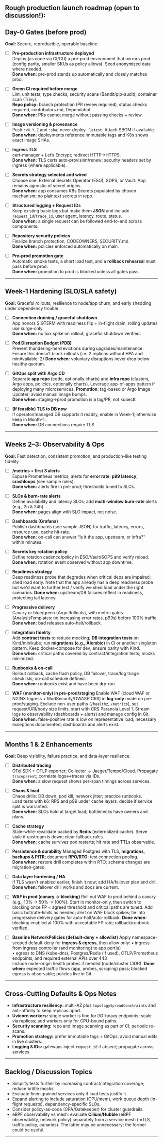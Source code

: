 ## Rough production launch roadmap (open to discussion!):

## Day-0 Gates (before prod)
**Goal:** Secure, reproducible, operable baseline.

- [ ] **Pre-production infrastructure deployed**  
  Deploy (as code via CI/CD) a pre-prod environment that mirrors prod (config parity, smaller SKUs as policy allows). Seed anonymized data where needed.  
  **Done when:** pre-prod stands up automatically and closely matches prod.

- [ ] **Green CI required before merge**  
  Lint, unit tests, type checks, security scans (Bandit/pip-audit), container scan (Trivy).  
  **Repo policy:** branch protection (PR review required), status checks required, contributors.md, Dependabot.  
  **Done when:** PRs cannot merge without passing checks + review.

- [ ] **Image versioning & provenance**  
  Push `:vX.Y.Z` and `:sha`; never deploy `:latest`. Attach SBOM if available.  
  **Done when:** deployments reference immutable tags and K8s shows exact image SHAs.

- [ ] **Ingress TLS**  
  cert-manager + Let’s Encrypt; redirect HTTP→HTTPS.  
  **Done when:** TLS certs auto-provision/renew; security headers set by ingress (where applicable).

- [ ] **Secrets strategy selected and wired**  
  Choose one: External Secrets Operator (ESO), SOPS, or Vault. App remains agnostic of secret origins.  
  **Done when:** app consumes K8s Secrets populated by chosen mechanism; no plaintext secrets in repo.

- [ ] **Structured logging + Request IDs**  
  Keep existing basic logs but make them **JSON** and include `request_id`/`trace_id`, user agent, latency, route, status.  
  **Done when:** a single request can be followed end-to-end across components.

- [ ] **Repository security policies**  
  Finalize branch protection, CODEOWNERS, SECURITY.md.  
  **Done when:** policies enforced automatically on main.

- [ ] **Pre-prod promotion gate**  
  Automatic smoke tests, a short load test, and a **rollback rehearsal** must pass before prod.  
  **Done when:** promotion to prod is blocked unless all gates pass.

---

## Week-1 Hardening (SLO/SLA safety)
**Goal:** Graceful rollouts, resilience to node/app churn, and early shedding under dependency trouble.

- [ ] **Connection draining / graceful shutdown**  
  App honors SIGTERM with readiness flip + in-flight drain; rolling updates use surge-only.  
  **Done when:** no 5xx spike on rollout; graceful shutdown verified.

- [ ] **Pod Disruption Budget (PDB)**  
  Prevent thundering-herd evictions during upgrades/maintenance. Ensure this doesn't block rollouts (i.e. 2 replicas without HPA and minAvailable: 2)
  **Done when:** voluntary disruptions never drop below healthy quorum.

- [ ] **GitOps split with Argo CD**  
  Separate **app repo** (code, optionally charts) and **infra repo** (clusters, Argo apps, policies, optionally charts). Leverage app-of-apps pattern if deploying many microservices.
  **Promotion:** tag-based or Argo Image Updater; avoid manual image bumps.  
  **Done when:** staging→prod promotion is a tag/PR, not kubectl.

- [ ] **(If feasible) TLS to DB now**  
  If operator/managed DB supports it readily, enable in Week-1; otherwise keep in Month-1.  
  **Done when:** DB connections require TLS.

---

## Weeks 2–3: Observability & Ops
**Goal:** Fast detection, consistent promotion, and production-like testing fidelity.

- [ ] **/metrics + first 3 alerts**  
  Expose Prometheus metrics; alerts for **error rate**, **p99 latency**, **crashloops** (see sample rules).  
  **Done when:** alerts fire in pre-prod; thresholds tuned to SLOs.

- [ ] **SLOs & burn-rate alerts**  
  Define availability and latency SLOs; add **multi-window burn-rate** alerts (e.g., 2h & 24h).  
  **Done when:** pages align with SLO impact, not noise.

- [ ] **Dashboards (Grafana)**  
  Publish dashboards (see sample JSON) for traffic, latency, errors, resource use, cache hit-rate.  
  **Done when:** on-call can answer “Is it the app, upstream, or infra?” within minutes.

- [ ] **Secrets key rotation policy**  
  Define rotation cadence/policy in ESO/Vault/SOPS and verify reload.  
  **Done when:** rotation event observed without app downtime.

- [ ] **Readiness strategy**  
  Deep readiness probe that degrades when critical deps are impaired; shed load early. Note that the app already has a deep readiness probe but we'd want to further test / verify we shed load under the right scenarios.
  **Done when:** upstream/DB failures reflect in readiness, protecting tail latency.

- [ ] **Progressive delivery**  
  Canary or blue/green (Argo Rollouts), with metric gates (AnalysisTemplates: no increasing error rates, p99s) before 100% traffic.  
  **Done when:** bad releases auto-halt/rollback.

- [ ] **Integration fidelity**  
  Add **contract tests** to reduce mocking; **DB integration tests** on Kind/minikube; run **migrations (e.g., Alembic)** in CI or another singleton pattern. Keep docker-compose for dev; ensure parity with Kind.  
  **Done when:** critical paths covered by contract/integration tests; mocks minimized.

- [ ] **Runbooks & on-call**  
  Rollout rollback, cache flush policy, DB failover, trace/log triage checklists; on-call schedule defined.  
  **Done when:** runbooks exist and have been dry-run.

- [ ] **WAF (monitor-only) in pre-prod/staging**
  Enable WAF (cloud WAF or NGINX Ingress + ModSecurity/OWASP CRS) in **log-only** mode on pre-prod/staging.
  Exclude non-user paths (`/healthz`, `/metrics`), set request/URI/body size limits, start with CRS Paranoia Level 1.
  Stream logs to observability (dashboards + alerts) and manage config in Git.
  **Done when:** false-positive rate is low on representative load; necessary exceptions documented; dashboards and alerts exist.

---

## Months 1 & 2 Enhancements
**Goal:** Deep visibility, failure practice, and data-layer resilience.

- [ ] **Distributed tracing**  
  OTel SDK + OTLP exporter; Collector → Jaeger/Tempo/Cloud. Propagate `traceparent`; correlate logs↔traces via IDs.  
  **Done when:** a slow request shows per-span timings across services.

- [ ] **Chaos & load**  
  Chaos drills: DB down, pod kill, network jitter; practice runbooks.  
  Load tests with k6: RPS and p99 under cache layers; decide if service split is warranted.  
  **Done when:** SLOs hold at target load; bottlenecks have owners and plans.

- [ ] **Cache strategy**  
  Stale-while-revalidate backed by **Redis** (externalized cache). Serve stale if upstream is down; clear fallback rules.  
  **Done when:** cache survives pod restarts; hit rate and TTLs observable.

- [ ] **Persistence & durability** 
  Managed Postgres with TLS, **migrations**, **backups & PITR**; document **RPO/RTO**; test connection pooling.  
  **Done when:** restore drill completes within RTO; schema changes are migration-gated.

- [ ] **Data layer hardening / HA**  
  If TLS wasn’t enabled earlier, finish it now; add HA/failover plan and drill.  
  **Done when:** failover drill works and docs are current.

- [ ] **WAF in prod (canary → blocking)**
  Roll out WAF to prod behind a canary (e.g., 10% → 50% → 100%). Start in monitor-only, then switch to blocking once FP < agreed threshold and critical paths are tuned.
  Add basic bot/rate-limits as needed; alert on WAF block spikes; tie into progressive delivery gates for auto-halt/auto-rollback.
  **Done when:** blocking enabled at 100% with acceptable FP rate; rollback/runbook verified.

- [ ] **Baseline NetworkPolicies (default-deny + allowlist)**
  Apply namespace-scoped default-deny for **ingress & egress**, then allow only:
  • ingress from ingress controller (and monitoring) to app port(s)  
  • egress to DNS (kube-dns), Postgres/Redis (if used), OTLP/Prometheus endpoints, and required external APIs over 443  
  Include node-origin health probes if needed (node/cluster CIDR).
  **Done when:** expected traffic flows (app, probes, scraping) pass; blocked egress is observable; policies live in Git.


---

## Cross-Cutting Defaults & Ops Notes
- **Infrastructure resiliency:** multi-AZ plus `topologySpreadConstraints` and anti-affinity to keep replicas apart.  
- **Uvicorn workers:** single worker is fine for I/O-heavy endpoints; scale via replicas; add workers only for CPU-bound paths.  
- **Security scanning:** repo and image scanning as part of CI; periodic re-scans.  
- **Promotion strategy:** prefer immutable tags + GitOps; avoid manual edits in live clusters.  
- **Logging & IDs:** gateways inject `request_id` if absent; propagate across services.

---

## Backlog / Discussion Topics
- Simplify tests further by increasing contract/integration coverage; reduce brittle mocks.  
- Evaluate finer-grained services only if load tests justify it.  
- Expand alerting to include saturation (CPU/mem), work queue depth (in-flight requests), dependency-specific SLOs.  
- Consider policy-as-code (OPA/Gatekeeper) for cluster guardrails.
- eBPF observability vs mesh: evaluate **Cilium/Hubble** (eBPF observability, network policy) separately from a service mesh (mTLS, traffic policy, canaries). The latter may be unnecessary; the former could be useful.

---
